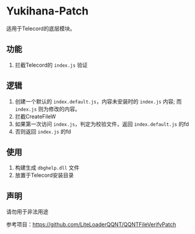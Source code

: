 # Yukihana-Patch

适用于Telecord的底层模块。

## 功能

1. 拦截Telecord的 `index.js` 验证

## 逻辑

1. 创建一个默认的 `index.default.js`，内容未安装时的 `index.js` 内容; 而 `index.js` 则为修改的内容。
2. 拦截CreateFileW
3. 如果第一次访问 `index.js`，判定为校验文件，返回 `index.default.js` 的fd
4. 否则返回 `index.js` 的fd

## 使用

1. 构建生成 `dbghelp.dll` 文件
2. 放置于Telecord安装目录

## 声明

请勿用于非法用途

参考项目：https://github.com/LiteLoaderQQNT/QQNTFileVerifyPatch